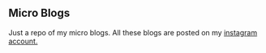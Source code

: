 ## Micro Blogs

Just a repo of my micro blogs. All these blogs are posted on my [instagram account.](https://www.instagram.com/roncabal/)
